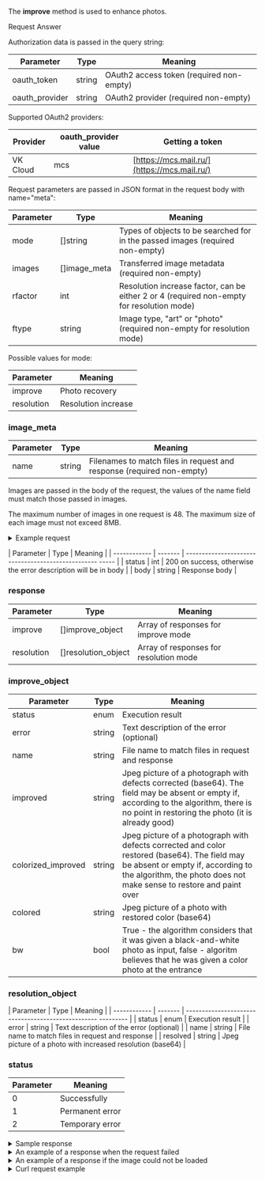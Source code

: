 The **improve** method is used to enhance photos.

<tabs>
<tablist>
<tab>Request</tab>
<tab>Answer</tab>
</tablist>
<tabpanel>

Authorization data is passed in the query string:

| Parameter | Type | Meaning |
| ------------- | ------- | -------------------------------------------------- |
| oauth_token | string | OAuth2 access token (required non-empty) |
| oauth_provider | string | OAuth2 provider (required non-empty) |

Supported OAuth2 providers:

| Provider | oauth_provider value | Getting a token |
| ------------- | --------------------- | -------------------------------------------------- |
| VK Cloud | mcs | [https://mcs.mail.ru/](https://mcs.mail.ru/) |

Request parameters are passed in JSON format in the request body with name="meta":

| Parameter | Type | Meaning |
| ------------ | ------------ | ------------------------------------ |
| mode | []string | Types of objects to be searched for in the passed images (required non-empty) |
| images | []image_meta | Transferred image metadata (required non-empty) |
| rfactor | int | Resolution increase factor, can be either 2 or 4 (required non-empty for resolution mode) |
| ftype | string | Image type, "art" or "photo" (required non-empty for resolution mode) |

Possible values ​​for mode:

| Parameter | Meaning |
| ------------ | ------------------------ |
| improve | Photo recovery |
| resolution | Resolution increase |

### image_meta

| Parameter | Type | Meaning |
| ------------ | ------- | -------------------------------------------------- |
| name | string | Filenames to match files in request and response (required non-empty) |

Images are passed in the body of the request, the values ​​of the name field must match those passed in images.

The maximum number of images in one request is 48. The maximum size of each image must not exceed 8MB.

<details>
  <summary markdown="span">Example request</summary>

```
POST /api/v1/photo/improve/?oauth_provider=mr&oauth_token=123 HTTP/1.1

Content-Type: multipart/form-data; boundary=----WebKitFormBoundaryfCqTBHeLZlsicvMp

------WebKitFormBoundaryfCqTBHeLZlsicvMp
Content-Disposition: form-data; name="file_0"; filename=""
Content-Type: image/jpeg

000000000000000000000000000
000000000000000000000000000
000000000000000000000000000
------WebKitFormBoundaryfCqTBHeLZlsicvMp
Content-Disposition: form-data; name="file_1"; filename=""
Content-Type: image/jpeg

111111111111111111111111111
111111111111111111111111111
111111111111111111111111111
------WebKitFormBoundaryfCqTBHeLZlsicvMp
Content-Disposition: form-data; name="meta"

{"images":[{"name":"file_0"}, {"name":"file_1"}], "mode":["improve", "resolution"]}
------WebKitFormBoundaryfCqTBHeLZlsicvMp--
```
</details>

</tabpanel>
<tabpanel>

| Parameter | Type | Meaning |
| ------------ | ------- | -------------------------------------------------- ----- |
| status | int | 200 on success, otherwise the error description will be in body |
| body | string | Response body |

### response

| Parameter | Type | Meaning |
| ------------ | -------------------- | ---------------------------------- |
| improve | []improve_object | Array of responses for improve mode |
| resolution | []resolution_object | Array of responses for resolution mode |

### improve_object

| Parameter | Type | Meaning |
| ------------------ | ------- | ---------------------------------------- |
| status | enum | Execution result |
| error | string | Text description of the error (optional) |
| name | string | File name to match files in request and response |
| improved | string | Jpeg picture of a photograph with defects corrected (base64). The field may be absent or empty if, according to the algorithm, there is no point in restoring the photo (it is already good) |
| colorized_improved | string | Jpeg picture of a photograph with defects corrected and color restored (base64). The field may be absent or empty if, according to the algorithm, the photo does not make sense to restore and paint over |
| colored | string | Jpeg picture of a photo with restored color (base64) |
| bw | bool | True - the algorithm considers that it was given a black-and-white photo as input, false - algoritm believes that he was given a color photo at the entrance |

### resolution_object

| Parameter | Type | Meaning |
| ------------ | ------- | -------------------------------------------------- --------- |
| status | enum | Execution result |
| error | string | Text description of the error (optional) |
| name | string | File name to match files in request and response |
| resolved | string | Jpeg picture of a photo with increased resolution (base64) |

### status

| Parameter | Meaning |
| ------------ | -------------------- |
| 0 | Successfully |
| 1 | Permanent error |
| 2 | Temporary error |

<details>
  <summary markdown="span">Sample response</summary>

```json
{
"status":200,
"body":{
status:0,
"improve":[
{
status:0,
"name":"file_0",
"improved":"base64",
"colorized_improved":"base64",
"colorized":"base64",
bw:true
}
],
"resolution":[
{
status:0,
"name":"file_0",
"resolved":"base64"
}
]
}
}
```
</details>

<details>
  <summary markdown="span">An example of a response when the request failed</summary>

```json
{
"status":500,
"body":"Internal Server Error",
"htmlencoded":false
"last_modified":0
}
```
</details>

<details>
  <summary markdown="span">An example of a response if the image could not be loaded</summary>

```json
{
"status":200,
"body":{
"improve":[
{
status:2,
"error":"unable to decode input image",
"name":"file_0"
}
]
},
"htmlencoded":false
"last_modified":0
}
```
</details>

<details>
  <summary markdown="span">Curl request example</summary>

```bash
curl -v "https://smarty.mail.ru/api/v1/photo/improve?oauth_provider=mcs&oauth_token=token" -F file_0=@test.jpeg -F meta='{"images":[{"name ":"file_0"}], "mode":["resolution", "improve"], "rfactor":4, "rtype":"art"}'
```
</details>

</tabpanel>
</tabs>

